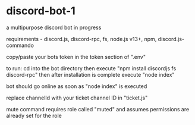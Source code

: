 # discord-bot-1
a multipurpose discord bot in progress

requirements - discord.js, discord-rpc, fs, node.js v13+, npm, discord.js-commando

copy/paste your bots token in the token section of ".env"

to run: cd into the bot directory then execute "npm install discordjs fs discord-rpc" then after installation is complete execute "node index"

bot should go online as soon as "node index" is executed

replace channelId with your ticket channel ID in "ticket.js"

mute command requires role called "muted" and assumes permissions are already set for the role
